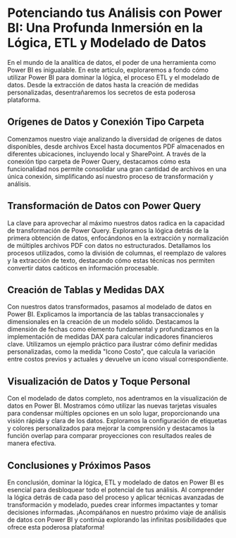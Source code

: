 # Potenciando tus Análisis con Power BI: Una Profunda Inmersión en la Lógica, ETL y Modelado de Datos

En el mundo de la analítica de datos, el poder de una herramienta como Power BI es inigualable. En este artículo, exploraremos a fondo cómo utilizar Power BI para dominar la lógica, el proceso ETL y el modelado de datos. Desde la extracción de datos hasta la creación de medidas personalizadas, desentrañaremos los secretos de esta poderosa plataforma.

## Orígenes de Datos y Conexión Tipo Carpeta

Comenzamos nuestro viaje analizando la diversidad de orígenes de datos disponibles, desde archivos Excel hasta documentos PDF almacenados en diferentes ubicaciones, incluyendo local y SharePoint. A través de la conexión tipo carpeta de Power Query, destacamos cómo esta funcionalidad nos permite consolidar una gran cantidad de archivos en una única conexión, simplificando así nuestro proceso de transformación y análisis.

## Transformación de Datos con Power Query

La clave para aprovechar al máximo nuestros datos radica en la capacidad de transformación de Power Query. Exploramos la lógica detrás de la primera obtención de datos, enfocándonos en la extracción y normalización de múltiples archivos PDF con datos no estructurados. Detallamos los procesos utilizados, como la división de columnas, el reemplazo de valores y la extracción de texto, destacando cómo estas técnicas nos permiten convertir datos caóticos en información procesable.

## Creación de Tablas y Medidas DAX

Con nuestros datos transformados, pasamos al modelado de datos en Power BI. Explicamos la importancia de las tablas transaccionales y dimensionales en la creación de un modelo sólido. Destacamos la dimensión de fechas como elemento fundamental y profundizamos en la implementación de medidas DAX para calcular indicadores financieros clave. Utilizamos un ejemplo práctico para ilustrar cómo definir medidas personalizadas, como la medida "Icono Costo", que calcula la variación entre costos previos y actuales y devuelve un icono visual correspondiente.

## Visualización de Datos y Toque Personal

Con el modelado de datos completo, nos adentramos en la visualización de datos en Power BI. Mostramos cómo utilizar las nuevas tarjetas visuales para condensar múltiples opciones en un solo lugar, proporcionando una visión rápida y clara de los datos. Exploramos la configuración de etiquetas y colores personalizados para mejorar la comprensión y destacamos la función overlap para comparar proyecciones con resultados reales de manera efectiva.

## Conclusiones y Próximos Pasos

En conclusión, dominar la lógica, ETL y modelado de datos en Power BI es esencial para desbloquear todo el potencial de tus análisis. Al comprender la lógica detrás de cada paso del proceso y aplicar técnicas avanzadas de transformación y modelado, puedes crear informes impactantes y tomar decisiones informadas. ¡Acompáñanos en nuestro próximo viaje de análisis de datos con Power BI y continúa explorando las infinitas posibilidades que ofrece esta poderosa plataforma!
